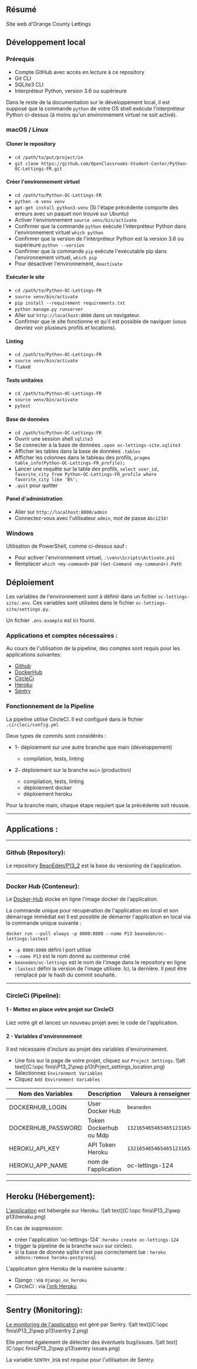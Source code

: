 ## Résumé

Site web d'Orange County Lettings

## Développement local

### Prérequis

- Compte GitHub avec accès en lecture à ce repository
- Git CLI
- SQLite3 CLI
- Interpréteur Python, version 3.6 ou supérieure

Dans le reste de la documentation sur le développement local, il est supposé que la commande `python` de votre OS shell exécute l'interpréteur Python ci-dessus (à moins qu'un environnement virtuel ne soit activé).

### macOS / Linux

#### Cloner le repository

- `cd /path/to/put/project/in`
- `git clone https://github.com/OpenClassrooms-Student-Center/Python-OC-Lettings-FR.git`

#### Créer l'environnement virtuel

- `cd /path/to/Python-OC-Lettings-FR`
- `python -m venv venv`
- `apt-get install python3-venv` (Si l'étape précédente comporte des erreurs avec un paquet non trouvé sur Ubuntu)
- Activer l'environnement `source venv/bin/activate`
- Confirmer que la commande `python` exécute l'interpréteur Python dans l'environnement virtuel
`which python`
- Confirmer que la version de l'interpréteur Python est la version 3.6 ou supérieure `python --version`
- Confirmer que la commande `pip` exécute l'exécutable pip dans l'environnement virtuel, `which pip`
- Pour désactiver l'environnement, `deactivate`

#### Exécuter le site

- `cd /path/to/Python-OC-Lettings-FR`
- `source venv/bin/activate`
- `pip install --requirement requirements.txt`
- `python manage.py runserver`
- Aller sur `http://localhost:8000` dans un navigateur.
- Confirmer que le site fonctionne et qu'il est possible de naviguer (vous devriez voir plusieurs profils et locations).

#### Linting

- `cd /path/to/Python-OC-Lettings-FR`
- `source venv/bin/activate`
- `flake8`

#### Tests unitaires

- `cd /path/to/Python-OC-Lettings-FR`
- `source venv/bin/activate`
- `pytest`

#### Base de données

- `cd /path/to/Python-OC-Lettings-FR`
- Ouvrir une session shell `sqlite3`
- Se connecter à la base de données `.open oc-lettings-site.sqlite3`
- Afficher les tables dans la base de données `.tables`
- Afficher les colonnes dans le tableau des profils, `pragma table_info(Python-OC-Lettings-FR_profile);`
- Lancer une requête sur la table des profils, `select user_id, favorite_city from
  Python-OC-Lettings-FR_profile where favorite_city like 'B%';`
- `.quit` pour quitter

#### Panel d'administration

- Aller sur `http://localhost:8000/admin`
- Connectez-vous avec l'utilisateur `admin`, mot de passe `Abc1234!`

### Windows

Utilisation de PowerShell, comme ci-dessus sauf :

- Pour activer l'environnement virtuel, `.\venv\Scripts\Activate.ps1` 
- Remplacer `which <my-command>` par `(Get-Command <my-command>).Path`

## Déploiement

Les variables de l'environnement sont à définir dans un fichier `oc-lettings-site/.env`.
Ces variables sont utilisées dans le fichier `oc-lettings-site/settings.py`. 

Un fichier `.env.example` est ici fourni.

### Applications et comptes nécessaires :

Au cours de l'utilisation de la pipeline, des comptes sont requis pour les applications suivantes:
- [Github](https://github.com/signup)
- [DockerHub](https://hub.docker.com/signup)
- [CircleCi](https://circleci.com/signup/)
- [Heroku](https://signup.heroku.com/)
- [Sentry](https://sentry.io/signup/)

### Fonctionnement de la Pipeline

La pipeline utilise CircleCI.
Il est configuré dans le fichier `.circleci/config.yml`

Deux types de commits sont considérés :
- 1- déploiement sur une autre branche que main (développement)
  - compilation, tests, linting
  

- 2- déploiement sur la branche `main` (production)
  - compilation, tests, linting
  - déploiement docker
  - déploiement heroku
  
Pour la branche main, chaque étape requiert que la précédente soit réussie.

---
## Applications :

---
### Github (Repository):

Le repository [BeanEden/P13_2](https://github.com/BeanEden/P13_2) est la base du versioning de l'application.

---

### Docker Hub (Conteneur):

Le [Docker-Hub](https://hub.docker.com/repository/docker/beaneden/oc-lettings) stocke en ligne l'image docker de l'application.  

La commande unique pour récupération de l'application en local et son démarrage immédiat est
Il est possible de démarrer l'application en local via la commande unique suivante :

`docker run --pull always -p 8000:8000 --name P13 beaneden/oc-lettings:lastest`

- `-p 8000:8000` défini l port utilisé
- `--name P13` est le nom donné au conteneur créé 
- `beaneden/oc-lettings` est le nom de l'image dans le repository en ligne 
- `:lastest` défini la version de l'image utilisée. Ici, la dernière. Il peut être remplacé par le hash du commit souhaité.

---
### CircleCi (Pipeline):

#### 1 - Mettez en place votre projet sur CircleCI

Liez votre git et lancez un nouveau projet avec le code de l'application.

#### 2 - Variables d'environnement
Il est nécessaire d'inclure au projet des variables d'environnement.

- Une fois sur la page de votre projet, cliquez sur `Project Settings`.
![alt text](C:\opc finis\P13_2\pwp p13\Prject_settings_location.png)
- Sélectionnez `Environment Variables`  
- Cliquez `Add Environment Variables`  

|   Nom des Variables  |   Description   |   Valeurs à renseigner   |
|---    |---   |---    |
|   DOCKERHUB_LOGIN   |   User Docker Hub   |   `beaneden`   |
|   DOCKERHUB_PASSWORD   |   Token Dockerhub ou Mdp   |   `1321654654654651231654`   |
|   HEROKU_API_KEY |  API Token Heroku  |   `1321654654654651231654`   |
|   HEROKU_APP_NAME | nom de l'application | oc-lettings-124 |

---

## Heroku (Hébergement):
[L'application](https://oc-lettings-124.herokuapp.com/) est hébergée sur Heroku.
![alt text](C:\opc finis\P13_2\pwp p13\heroku.png)

En cas de suppression:
  - créer l'application 'oc-lettings-124' :`heroku create oc-lettings-124`
  - trigger la pipeline de la branche `main` sur circleci.
  - si la base de donnée sqlite n'est pas correctement lue : `heroku addons:remove heroku-postgresql`

L'application gère Heroku de la manière suivante :
- Django : via `django_on_heroku` 
- CircleCi : via [l'orb Heroku](https://circleci.com/developer/orbs/orb/circleci/heroku)

---

## Sentry (Monitoring):

[Le monitoring de l'application](https://sentry.io/organizations/bean-7m/projects/oc-lettings/?project=4504122861486080) est géré par Sentry.
![alt text](C:\opc finis\P13_2\pwp p13\sentry 2.png)

Elle permet également de détecter des éventuels bug/issues.
![alt text](C:\opc finis\P13_2\pwp p13\sentry issues.png)

La variable `SENTRY_DSN` est requise pour l'utilisation de Sentry.